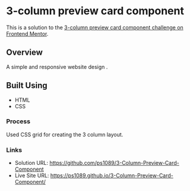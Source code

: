 
# 3-column preview card component 

This is a solution to the [3-column preview card component challenge on Frontend Mentor](https://www.frontendmentor.io/challenges/3column-preview-card-component-pH92eAR2-).


## Overview

A simple and responsive website design .  

## Built Using

- HTML 
- CSS 

### Process

Used CSS grid for creating the 3 column layout.

### Links

- Solution URL: https://github.com/ps1089/3-Column-Preview-Card-Component
- Live Site URL: https://ps1089.github.io/3-Column-Preview-Card-Component/